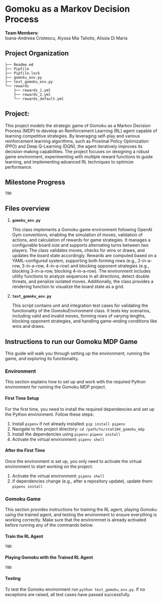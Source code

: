 # Gomoku as a Markov Decision Process
**Team Members:** <br>
Ioana-Andreea Cristescu, Alyssa Mia Taliotis, Alissia Di Maria

## Project Organization

```
├── Readme.md
├── Pipfile
├── Pipfile.lock
├── gomoku_env.py
├── test_gomoku_env.py
└── rewards
    ├── rewards_1.yml
    ├── rewards_2.yml
    └── rewards_default.yml
```

## Project:
This project models the strategic game of Gomoku as a Markov Decision Process (MDP) to develop an Reinforcement Learning (RL) agent capable of learning competitive strategies. By leveraging self-play and various reinforcement learning algorithms, such as Proximal Policy Optimization (PPO) and Deep Q-Learning (DQN), the agent iteratively improves its decision-making capabilities. The project focuses on designing a robust game environment, experimenting with multiple reward functions to guide learning, and implementing advanced RL techniques to optimize performance. 

## Milestone Progress
`TBD`

## Files overview 

1. **`gomoku_env.py`**

    This class implements a Gomoku game environment following OpenAI Gym conventions, enabling the simulation of moves, validation of actions, and calculation of rewards for game strategies. It manages a configurable board size and supports alternating turns between two players. The class validates moves, checks for wins or draws, and updates the board state accordingly. Rewards are computed based on a YAML-configured system, supporting both forming rows (e.g., 2-in-a-row, 3-in-a-row, 4-in-a-row) and blocking opponent strategies (e.g., blocking 3-in-a-row, blocking 4-in-a-row). The environment includes utility functions to analyze sequences in all directions, detect double threats, and penalize isolated moves. Additionally, the class provides a rendering function to visualize the board state as a grid.

2. **`test_gomoku_env.py`**

    This script contains unit and integration test cases for validating the functionality of the GomokuEnvironment class. It tests key scenarios, including valid and invalid moves, forming rows of varying lengths, blocking opponent strategies, and handling game-ending conditions like wins and draws. 

## Instructions to run our Gomoku MDP Game
This guide will walk you through setting up the environment, running the game, and exploring its functionality.

### Environment
This section explains how to set up and work with the required Python environment for running the Gomoku MDP project.

#### First Time Setup
For the first time, you need to install the required dependencies and set up the Python environment. Follow these steps:
1. Install `pipenv` if not already installed: `pip install pipenv`
2. Navigate to the project directory: `cd /path/to/stat184_gomoku_mdp`
3. Install the dependencies using `pipenv`: `pipenv install`
4. Activate the virtual environment: `pipenv shell`

#### After the First Time
Once the environment is set up, you only need to activate the virtual environment to start working on the project:
1. Activate the virtual environment: `pipenv shell`
2. If dependencies change (e.g., after a repository update), update them: `pipenv install`

### Gomoku Game
This section provides instructions for training the RL agent, playing Gomoku using the trained agent, and testing the environment to ensure everything is working correctly. Make sure that the environmnet is already activated before running any of the commands below.
#### Train the RL Agent
`TBD`
#### Playing Gomoku with the Trained RL Agent
`TBD`
#### Testing
To test the Gomoku environment run `python test_gomoku_env.py`. If no exceptions are raised, all test cases have passed successfully.
